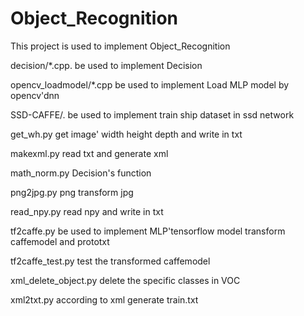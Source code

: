 # Object_Recognition
This project is used to implement Object_Recognition

decision/*.cpp.  be used to implement Decision

opencv_loadmodel/*.cpp  be used to implement Load MLP model by opencv'dnn

SSD-CAFFE/.  be used to implement train ship dataset in ssd network

get_wh.py get image' width height depth and write in txt

makexml.py read txt and generate xml

math_norm.py Decision's function

png2jpg.py  png transform jpg

read_npy.py read npy and write in txt

tf2caffe.py be used to implement MLP'tensorflow model transform caffemodel and prototxt

tf2caffe_test.py test the transformed caffemodel

xml_delete_object.py delete the specific classes in VOC 

xml2txt.py according to xml generate train.txt


